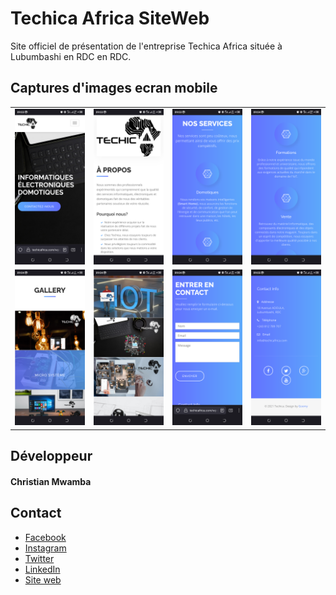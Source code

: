 # **Techica Africa SiteWeb**

Site officiel de présentation de l'entreprise Techica Africa située à Lubumbashi en RDC en RDC.


## Captures d'images ecran mobile

|   |  |  |  |
| ------------- | ------------- | ------------- | ------------- |
| ![This is an image](captures/capture_01.png)  | ![This is an image](captures/capture_02.png)  | ![This is an image](captures/capture_03.png) | ![This is an image](captures/capture_04.png) |
| ![This is an image](captures/capture_05.png)  | ![This is an image](captures/capture_06.png)  | ![This is an image](captures/capture_07.png) | ![This is an image](captures/capture_08.png) |


## Développeur

#### **Christian Mwamba**

## Contact
- [Facebook](https://facebook.com/natdiv9)
- [Instagram](https://instagram.com/natdiv9)
- [Twitter](https://twitter.com/natdiv9)
- [LinkedIn](https://linkedin.com/in/natdiv9)
- [Site web](https://goomy.tech)

